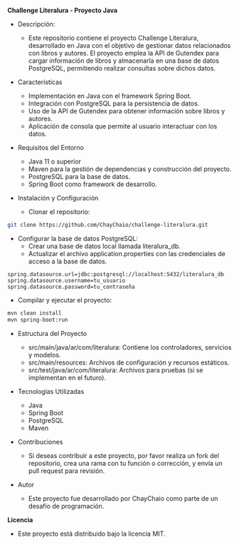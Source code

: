 **Challenge Literalura - Proyecto Java**
- Descripción:
  - Este repositorio contiene el proyecto Challenge Literalura, desarrollado en Java con el objetivo de gestionar datos relacionados con libros y autores. El proyecto emplea la API de Gutendex para cargar información de libros y almacenarla en una base de datos PostgreSQL, permitiendo realizar consultas sobre dichos datos.

- Características
  - Implementación en Java con el framework Spring Boot.
  - Integración con PostgreSQL para la persistencia de datos.
  - Uso de la API de Gutendex para obtener información sobre libros y autores.
  - Aplicación de consola que permite al usuario interactuar con los datos.

- Requisitos del Entorno
  - Java 11 o superior
  - Maven para la gestión de dependencias y construcción del proyecto.
  - PostgreSQL para la base de datos.
  - Spring Boot como framework de desarrollo.

- Instalación y Configuración
  - Clonar el repositorio:

```bash
git clone https://github.com/ChayChaio/challenge-literalura.git
```

  - Configurar la base de datos PostgreSQL:
    - Crear una base de datos local llamada literalura_db.
    - Actualizar el archivo application.properties con las credenciales de acceso a la base de datos.

```properties
spring.datasource.url=jdbc:postgresql://localhost:5432/literalura_db
spring.datasource.username=tu_usuario
spring.datasource.password=tu_contraseña
```

  - Compilar y ejecutar el proyecto:

```bash
mvn clean install
mvn spring-boot:run
```

- Estructura del Proyecto
  - src/main/java/ar/com/literalura: Contiene los controladores, servicios y modelos.
  - src/main/resources: Archivos de configuración y recursos estáticos.
  - src/test/java/ar/com/literalura: Archivos para pruebas (si se implementan en el futuro).

- Tecnologías Utilizadas
  - Java
  - Spring Boot
  - PostgreSQL
  - Maven

- Contribuciones
  - Si deseas contribuir a este proyecto, por favor realiza un fork del repositorio, crea una rama con tu función o corrección, y envía un pull request para revisión.

- Autor
  - Este proyecto fue desarrollado por ChayChaio como parte de un desafío de programación.

**Licencia**
- Este proyecto está distribuido bajo la licencia MIT.
